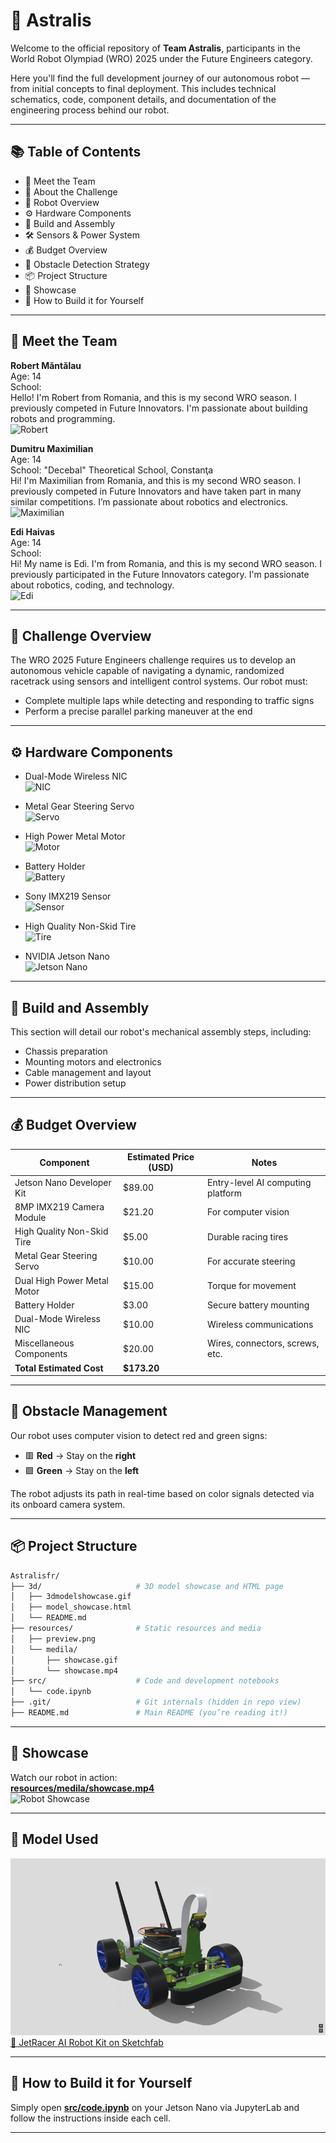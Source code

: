# 🚀 Astralis

Welcome to the official repository of **Team Astralis**, participants in the World Robot Olympiad (WRO) 2025 under the Future Engineers category.

Here you'll find the full development journey of our autonomous robot — from initial concepts to final deployment. This includes technical schematics, code, component details, and documentation of the engineering process behind our robot.

---

## 📚 Table of Contents

- 👥 Meet the Team  
- 🎯 About the Challenge  
- 🤖 Robot Overview  
- ⚙️ Hardware Components  
- 🔧 Build and Assembly  
- 🛠️ Sensors & Power System  
- 💰 Budget Overview  
- 🛑 Obstacle Detection Strategy  
- 📦 Project Structure  
- 🦅 Showcase  
- 🙏 How to Build it for Yourself  

---

## 👥 Meet the Team

**Robert Măntălau**  
Age: 14  
School:  
Hello! I'm Robert from Romania, and this is my second WRO season. I previously competed in Future Innovators. I'm passionate about building robots and programming.  
![Robert](https://github.com/user-attachments/assets/242c249c-581c-4a54-8377-0ed21059be7d)

**Dumitru Maximilian**  
Age: 14  
School: "Decebal" Theoretical School, Constanţa  
Hi! I'm Maximilian from Romania, and this is my second WRO season. I previously competed in Future Innovators and have taken part in many similar competitions. I’m passionate about robotics and electronics.  
![Maximilian](https://github.com/user-attachments/assets/1f422bd9-9257-4ad6-86b1-da500ac2f081)

**Edi Haivas**  
Age: 14  
School:  
Hi! My name is Edi. I'm from Romania, and this is my second WRO season. I previously participated in the Future Innovators category. I'm passionate about robotics, coding, and technology.  
![Edi](https://github.com/user-attachments/assets/d40bfefe-6c6a-4065-89cb-2d61a35c7454)

---

## 🎯 Challenge Overview

The WRO 2025 Future Engineers challenge requires us to develop an autonomous vehicle capable of navigating a dynamic, randomized racetrack using sensors and intelligent control systems. Our robot must:

- Complete multiple laps while detecting and responding to traffic signs  
- Perform a precise parallel parking maneuver at the end

---

## ⚙️ Hardware Components

- Dual-Mode Wireless NIC  
  ![NIC](https://github.com/user-attachments/assets/e4c7223c-9c9f-4dcb-8ea8-81261553a3ee)

- Metal Gear Steering Servo  
  ![Servo](https://github.com/user-attachments/assets/72add62d-3f78-4788-a811-b60b9dbcb9db)

- High Power Metal Motor  
  ![Motor](https://github.com/user-attachments/assets/9908b2ac-a674-4da1-8981-bcae9a912c33)

- Battery Holder  
  ![Battery](https://github.com/user-attachments/assets/94bf3fb5-b9ff-4697-b42e-3f6cc5349dfa)

- Sony IMX219 Sensor  
  ![Sensor](https://github.com/user-attachments/assets/f48b255c-7672-40d9-b5ab-0acbf9377cfb)

- High Quality Non-Skid Tire  
  ![Tire](https://github.com/user-attachments/assets/9affc216-47e9-4679-b25b-b531a57a7081)

- NVIDIA Jetson Nano  
  ![Jetson Nano](https://github.com/user-attachments/assets/f4f76555-1cd6-4bf2-8487-6e0c5d0eab65)

---

## 🔧 Build and Assembly

This section will detail our robot's mechanical assembly steps, including:

- Chassis preparation  
- Mounting motors and electronics  
- Cable management and layout  
- Power distribution setup

---

## 💰 Budget Overview

| Component                     | Estimated Price (USD) | Notes                                           |
|------------------------------|------------------------|-------------------------------------------------|
| Jetson Nano Developer Kit    | $89.00                 | Entry-level AI computing platform               |
| 8MP IMX219 Camera Module     | $21.20                 | For computer vision                             |
| High Quality Non-Skid Tire   | $5.00                  | Durable racing tires                            |
| Metal Gear Steering Servo    | $10.00                 | For accurate steering                           |
| Dual High Power Metal Motor  | $15.00                 | Torque for movement                             |
| Battery Holder               | $3.00                  | Secure battery mounting                         |
| Dual-Mode Wireless NIC       | $10.00                 | Wireless communications                         |
| Miscellaneous Components     | $20.00                 | Wires, connectors, screws, etc.                 |
| **Total Estimated Cost**     | **$173.20**            |                                                 |

---

## 🛑 Obstacle Management

Our robot uses computer vision to detect red and green signs:

- 🟥 **Red** → Stay on the **right**  
- 🟩 **Green** → Stay on the **left**

The robot adjusts its path in real-time based on color signals detected via its onboard camera system.

---
## 📦 Project Structure

```bash
Astralisfr/
├── 3d/                     # 3D model showcase and HTML page
│   ├── 3dmodelshowcase.gif
│   ├── model_showcase.html
│   └── README.md
├── resources/              # Static resources and media
│   ├── preview.png
│   └── medila/
│       ├── showcase.gif
│       └── showcase.mp4
├── src/                    # Code and development notebooks
│   └── code.ipynb
├── .git/                   # Git internals (hidden in repo view)
├── README.md               # Main README (you’re reading it!)
```
---

## 🦅 Showcase

Watch our robot in action:  
**[resources/medila/showcase.mp4](resources/medila/showcase.mp4)**  
![Robot Showcase](resources/medila/showcase.gif)

---

## 🧠 Model Used

![JetRacer AI Robot Car](3d/3dmodelshowcase.gif)  
[🔗 JetRacer AI Robot Kit on Sketchfab](https://sketchfab.com/3d-models/jetracer-ai-robot-car-kit-for-nvidia-jetson-a6e25e470de1425281f17aba1a721f7d)

---

## 🙏 How to Build it for Yourself

Simply open **[src/code.ipynb](src/code.ipynb)** on your Jetson Nano via JupyterLab and follow the instructions inside each cell.

---
